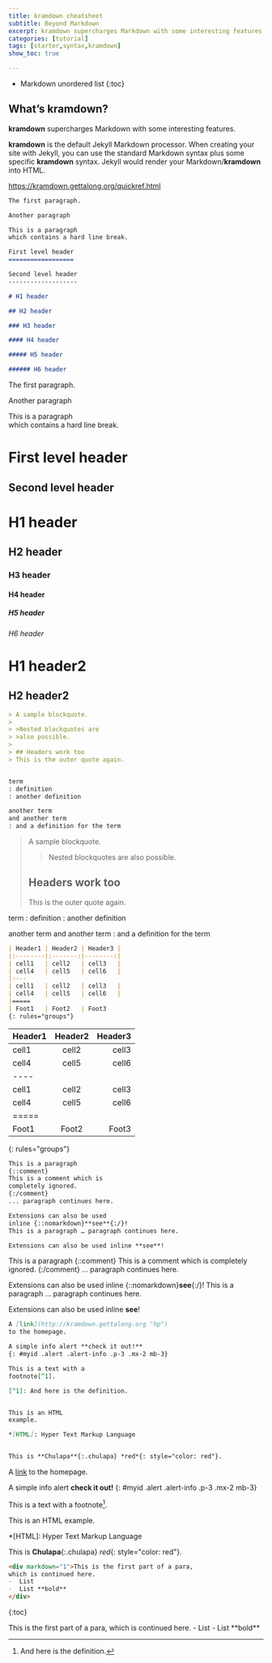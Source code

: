 ```yaml
---
title: kramdown cheatsheet
subtitle: Beyond Markdown
excerpt: kramdown supercharges Markdown with some interesting features.
categories: [tutorial]
tags: [starter,syntax,kramdown]
show_toc: true

---
```



*  Markdown unordered list
{:toc}


## What’s kramdown?

**kramdown** supercharges Markdown with some interesting features.

**kramdown** is the default Jekyll Markdown processor. When creating your site with Jekyll, you can use the standard Markdown syntax plus some specific **kramdown** syntax. Jekyll would render your Markdown/**kramdown** into HTML.

<https://kramdown.gettalong.org/quickref.html>

```markdown
The first paragraph.

Another paragraph

This is a paragraph  
which contains a hard line break.

First level header
==================

Second level header
-------------------

# H1 header

## H2 header

### H3 header

#### H4 header

##### H5 header

###### H6 header

```

The first paragraph.

Another paragraph

This is a paragraph  
which contains a hard line break.

First level header
==================

Second level header
-------------------

# H1 header

## H2 header

### H3 header

#### H4 header

##### H5 header

###### H6 header


# H1 header2

## H2 header2



```markdown
> A sample blockquote.
>
> >Nested blockquotes are
> >also possible.
>
> ## Headers work too
> This is the outer quote again.


term
: definition
: another definition

another term
and another term
: and a definition for the term
```
> A sample blockquote.
>
> >Nested blockquotes are
> >also possible.
>
> ## Headers work too
> This is the outer quote again.


term
: definition
: another definition

another term
and another term
: and a definition for the term


```markdown
| Header1 | Header2 | Header3 |
|:--------|:-------:|--------:|
| cell1   | cell2   | cell3   |
| cell4   | cell5   | cell6   |
|----
| cell1   | cell2   | cell3   |
| cell4   | cell5   | cell6   |
|=====
| Foot1   | Foot2   | Foot3
{: rules="groups"}

```

| Header1 | Header2 | Header3 |
|:--------|:-------:|--------:|
| cell1   | cell2   | cell3   |
| cell4   | cell5   | cell6   |
|----
| cell1   | cell2   | cell3   |
| cell4   | cell5   | cell6   |
|=====
| Foot1   | Foot2   | Foot3
{: rules="groups"}


```markdown
This is a paragraph
{::comment}
This is a comment which is
completely ignored.
{:/comment}
... paragraph continues here.

Extensions can also be used
inline {::nomarkdown}**see**{:/}!
This is a paragraph … paragraph continues here.

Extensions can also be used inline **see**!
```

This is a paragraph
{::comment}
This is a comment which is
completely ignored.
{:/comment}
... paragraph continues here.

Extensions can also be used
inline {::nomarkdown}**see**{:/}!
This is a paragraph … paragraph continues here.

Extensions can also be used inline **see**!


```markdown
A [link](http://kramdown.gettalong.org "hp")
to the homepage.

A simple info alert **check it out!**
{: #myid .alert .alert-info .p-3 .mx-2 mb-3}

This is a text with a
footnote[^1].

[^1]: And here is the definition.


This is an HTML
example.

*[HTML]: Hyper Text Markup Language


This is **Chulapa**{:.chulapa} *red*{: style="color: red"}.
```

A [link](http://kramdown.gettalong.org "hp")
to the homepage.

A simple info alert **check it out!**
{: #myid .alert .alert-info .p-3 .mx-2 mb-3}

This is a text with a
footnote[^1].

[^1]: And here is the definition.


This is an HTML
example.

*[HTML]: Hyper Text Markup Language

This is **Chulapa**{:.chulapa} *red*{: style="color: red"}.

```markdown
<div markdown="1">This is the first part of a para,
which is continued here.
-  List
-  List **bold**
</div>

```

{:toc}

<div markdown="1">This is the first part of a para,
which is continued here.
-  List
-  List **bold**
</div>